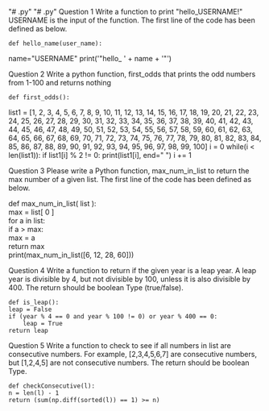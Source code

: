 "# .py" 
"# .py" 
Question 1
Write a function to print "hello_USERNAME!" USERNAME is the input of the function. The first line of the code has been defined as below.

    def hello_name(user_name):
name="USERNAME"
print('"hello_ ' + name + '"')
                
Question 2
Write a python function, first_odds that prints the odd numbers from 1-100 and returns nothing

    def first_odds():
list1 = [1, 2, 3, 4, 5, 6, 7, 8, 9, 10, 11, 12, 13, 14, 15, 16, 17, 18, 19,
20, 21, 22, 23, 24, 25, 26, 27, 28, 29, 30, 31, 32, 33, 34, 35, 36, 37, 38,
39, 40, 41, 42, 43, 44, 45, 46, 47, 48, 49, 50, 51, 52, 53, 54, 55, 56, 57, 
58, 59, 60, 61, 62, 63, 64, 65, 66, 67, 68, 69, 70, 71, 72, 73, 74, 75, 
76, 77, 78, 79, 80, 81, 82, 83, 84, 85, 86, 87, 88, 89, 90, 91, 92, 93, 
94, 95, 96, 97, 98, 99, 100]
i = 0
while(i < len(list1)):
    if list1[i] % 2 != 0:
        print(list1[i], end=" ")
    i += 1
                
Question 3
Please write a Python function, max_num_in_list to return the max number of a given list. The first line of the code has been defined as below.

  def max_num_in_list( list ):  
    max = list[ 0 ]  
    for a in list:  
        if a > max:  
            max = a  
    return max  
print(max_num_in_list([6, 12, 28, 60])) 
                
Question 4
Write a function to return if the given year is a leap year. A leap year is divisible by 4, but not divisible by 100, unless it is also divisible by 400. The return should be boolean Type (true/false).

    def is_leap():
    leap = False
    if (year % 4 == 0 and year % 100 != 0) or year % 400 == 0:
        leap = True
    return leap
                
Question 5
Write a function to check to see if all numbers in list are consecutive numbers. For example, [2,3,4,5,6,7] are consecutive numbers, but [1,2,4,5] are not consecutive numbers. The return should be boolean Type.

    def checkConsecutive(l):
    n = len(l) - 1
    return (sum(np.diff(sorted(l)) == 1) >= n)
